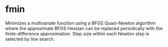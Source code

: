 # fmin
 Minimizes a multivariate function using a BFGS Quasi-Newton 
algorithm where the approximate BFGS Hessian can be replaced periodically with
the finite-difference approximation. Step size within each Newton step is selected by line search.

